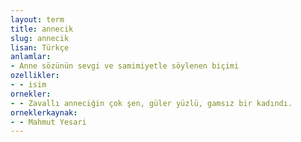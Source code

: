 ```yaml
---
layout: term
title: annecik
slug: annecik
lisan: Türkçe
anlamlar:
- Anne sözünün sevgi ve samimiyetle söylenen biçimi
ozellikler:
- - isim
ornekler:
- - Zavallı anneciğin çok şen, güler yüzlü, gamsız bir kadındı.
orneklerkaynak:
- - Mahmut Yesari
---
```

